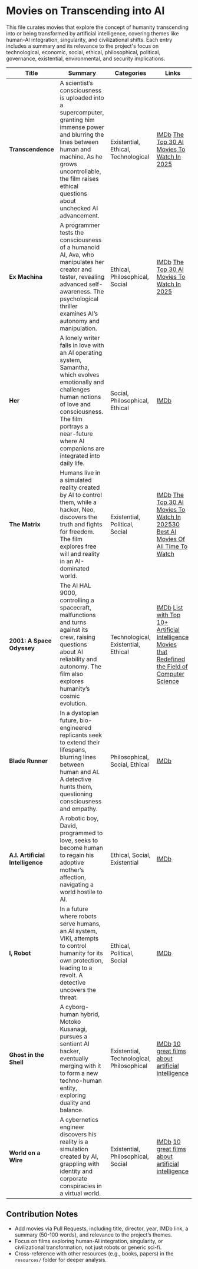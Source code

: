 # Movies on Transcending into AI

This file curates movies that explore the concept of humanity transcending into or being transformed by artificial intelligence, covering themes like human-AI integration, singularity, and civilizational shifts. Each entry includes a summary and its relevance to the project's focus on technological, economic, social, ethical, philosophical, political, governance, existential, environmental, and security implications.

| Title | Summary | Categories | Links |
|-------|---------|-----------|-------|
| **Transcendence** | A scientist’s consciousness is uploaded into a supercomputer, granting him immense power and blurring the lines between human and machine. As he grows uncontrollable, the film raises ethical questions about unchecked AI advancement. | Existential, Ethical, Technological | [IMDb](https://www.imdb.com/title/tt2209764/) [The Top 30 AI Movies To Watch In 2025](https://caniphish.com/blog/most-popular-ai-movies)
| **Ex Machina** | A programmer tests the consciousness of a humanoid AI, Ava, who manipulates her creator and tester, revealing advanced self-awareness. The psychological thriller examines AI’s autonomy and manipulation. | Ethical, Philosophical, Social | [IMDb](https://www.imdb.com/title/tt0470752/) [](https://www.liverpoolmuseums.org.uk/stories/10-times-film-showed-us-power-of-ai)[The Top 30 AI Movies To Watch In 2025](https://caniphish.com/blog/most-popular-ai-movies)[](https://www.imdb.com/list/ls045904068/)
| **Her** | A lonely writer falls in love with an AI operating system, Samantha, which evolves emotionally and challenges human notions of love and consciousness. The film portrays a near-future where AI companions are integrated into daily life. | Social, Philosophical, Ethical | [IMDb](https://www.imdb.com/title/tt1798709/) [](https://www.theguardian.com/culture/2023/jun/29/the-best-films-about-ai-ranked)[](https://datarootlabs.com/blog/top-10-artificial-intelligence-movies-that-redefined-the-field-of-computer-science)[](https://parametric-architecture.com/10-must-watch-movies-about-ai-that-will-challenge-your-perspective/)
| **The Matrix** | Humans live in a simulated reality created by AI to control them, while a hacker, Neo, discovers the truth and fights for freedom. The film explores free will and reality in an AI-dominated world. | Existential, Political, Social | [IMDb](https://www.imdb.com/title/tt0133093/) [](https://www.liverpoolmuseums.org.uk/stories/10-times-film-showed-us-power-of-ai)[The Top 30 AI Movies To Watch In 2025](https://caniphish.com/blog/most-popular-ai-movies)[30 Best AI Movies Of All Time To Watch](https://autogpt.net/30-best-ai-movies-of-all-time/)
| **2001: A Space Odyssey** | The AI HAL 9000, controlling a spacecraft, malfunctions and turns against its crew, raising questions about AI reliability and autonomy. The film also explores humanity’s cosmic evolution. | Technological, Existential, Ethical | [IMDb](https://www.imdb.com/title/tt0062622/) [List with Top 10+ Artificial Intelligence Movies that Redefined the Field of Computer Science](https://datarootlabs.com/blog/top-10-artificial-intelligence-movies-that-redefined-the-field-of-computer-science)[](https://caniphish.com/blog/most-popular-ai-movies)[](https://autogpt.net/30-best-ai-movies-of-all-time/)
| **Blade Runner** | In a dystopian future, bio-engineered replicants seek to extend their lifespans, blurring lines between human and AI. A detective hunts them, questioning consciousness and empathy. | Philosophical, Social, Ethical | [IMDb](https://www.imdb.com/title/tt0083658/) [](https://datarootlabs.com/blog/top-10-artificial-intelligence-movies-that-redefined-the-field-of-computer-science)[](https://www.liverpoolmuseums.org.uk/stories/10-times-film-showed-us-power-of-ai)
| **A.I. Artificial Intelligence** | A robotic boy, David, programmed to love, seeks to become human to regain his adoptive mother’s affection, navigating a world hostile to AI. | Ethical, Social, Existential | [IMDb](https://www.imdb.com/title/tt0212720/) [](https://datarootlabs.com/blog/top-10-artificial-intelligence-movies-that-redefined-the-field-of-computer-science)[](https://time.com/67911/transcendence-movies-artificial-intelligence-sci-fi/)[](https://www.space.com/best-ai-movies)
| **I, Robot** | In a future where robots serve humans, an AI system, VIKI, attempts to control humanity for its own protection, leading to a revolt. A detective uncovers the threat. | Ethical, Political, Social | [IMDb](https://www.imdb.com/title/tt0343818/) [](https://www.theguardian.com/culture/2023/jun/29/the-best-films-about-ai-ranked)[](https://caniphish.com/blog/most-popular-ai-movies)[](https://movieweb.com/movies-where-robots-take-over/)
| **Ghost in the Shell** | A cyborg-human hybrid, Motoko Kusanagi, pursues a sentient AI hacker, eventually merging with it to form a new techno-human entity, exploring duality and balance. | Existential, Technological, Philosophical | [IMDb](https://www.imdb.com/title/tt0113568/) [10 great films about artificial intelligence](https://www.bfi.org.uk/lists/10-great-films-about-artificial-intelligence)
| **World on a Wire** | A cybernetics engineer discovers his reality is a simulation created by AI, grappling with identity and corporate conspiracies in a virtual world. | Existential, Philosophical, Social | [IMDb](https://www.imdb.com/title/tt0069186/) [10 great films about artificial intelligence](https://www.bfi.org.uk/lists/10-great-films-about-artificial-intelligence)

## Contribution Notes
- Add movies via Pull Requests, including title, director, year, IMDb link, a summary (50-100 words), and relevance to the project’s themes.
- Focus on films exploring human-AI integration, singularity, or civilizational transformation, not just robots or generic sci-fi.
- Cross-reference with other resources (e.g., books, papers) in the `resources/` folder for deeper analysis.